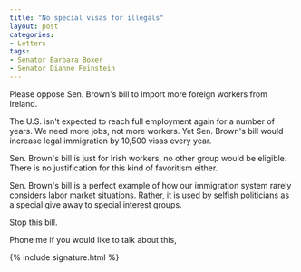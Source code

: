 ```yaml
---
title: "No special visas for illegals"
layout: post
categories:
- Letters
tags:
- Senator Barbara Boxer
- Senator Dianne Feinstein
---
```


Please oppose Sen. Brown's bill to import more foreign workers from Ireland.

The U.S. isn't expected to reach full employment again for a number of years. We need more jobs, not more workers. Yet Sen. Brown's bill would increase legal immigration by 10,500 visas every year.

Sen. Brown's bill is just for Irish workers, no other group would be eligible. There is no justification for this kind of favoritism either.

Sen. Brown's bill is a perfect example of how our immigration system rarely considers labor market situations. Rather, it is used by selfish politicians as a special give away to special interest groups.

Stop this bill.

Phone me if you would like to talk about this,

{% include signature.html %}
